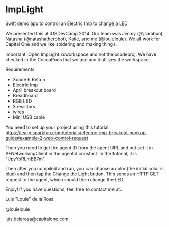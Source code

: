 ImpLight
========

Swift demo app to control an Electric Imp to change a LED

We presented this at iOSDevCamp 2014. Our team was Jimmy (@jsambuo), Natasha (@natashatherobot), Katie, and me (@louielouie). We all work for Capital One and we like soldering and making things.

Important: Open ImpLight.xcworkspace and not the xcodeproj. We have checked in the CocoaPods that we use and it utilizes the workspace.

Requirements:
* Xcode 6 Beta 5
* Electric Imp
* April breakout board
* Breadboard
* RGB LED
* 3 resistors
* wires
* Mini USB cable

You need to set up your project using this tutorial: https://learn.sparkfun.com/tutorials/electric-imp-breakout-hookup-guide#example-2-web-control-request

Then you need to get the agent ID from the agent URL and put set it in AFNetworkingClient in the agentId constant. In the tutorial, it is "UpyYpRLmBB7m".

Then after you compiled and run, you can choose a color (the initial color is blue) and then tap the Change the Light button. This sends an HTTP GET request to the agent, which should then change the LED.

Enjoy! If you have questions, feel free to contact me at...

Luis "Louie" de la Rosa

@louielouie

luis.delarosa@capitalone.com
